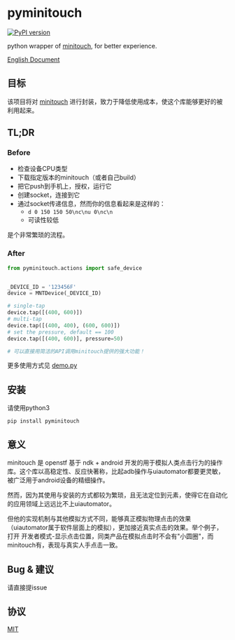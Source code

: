 # pyminitouch

[![PyPI version](https://badge.fury.io/py/pyminitouch.svg)](https://badge.fury.io/py/pyminitouch)

python wrapper of [minitouch](https://github.com/openstf/minitouch), for better experience.

[English Document](README.md)

## 目标

该项目将对 [minitouch](https://github.com/openstf/minitouch) 进行封装，致力于降低使用成本，使这个库能够更好的被利用起来。

## TL;DR

### Before

- 检查设备CPU类型
- 下载指定版本的minitouch（或者自己build）
- 把它push到手机上，授权，运行它
- 创建socket，连接到它
- 通过socket传递信息，然而你的信息看起来是这样的：
    - `d 0 150 150 50\nc\nu 0\nc\n`
    - 可读性较低

是个非常繁琐的流程。

### After

```python
from pyminitouch.actions import safe_device


_DEVICE_ID = '123456F'
device = MNTDevice(_DEVICE_ID)

# single-tap
device.tap([(400, 600)])
# multi-tap
device.tap([(400, 400), (600, 600)])
# set the pressure, default == 100
device.tap([(400, 600)], pressure=50)

# 可以直接用简洁的API调用minitouch提供的强大功能！
```

更多使用方式见 [demo.py](demo.py)

## 安装

请使用python3

```
pip install pyminitouch
```

## 意义

minitouch 是 openstf 基于 ndk + android 开发的用于模拟人类点击行为的操作库。这个库以高稳定性、反应快著称，比起adb操作与uiautomator都要更灵敏，被广泛用于android设备的精细操作。

然而，因为其使用与安装的方式都较为繁琐，且无法定位到元素，使得它在自动化的应用领域上远远比不上uiautomator。

但他的实现机制与其他模拟方式不同，能够真正模拟物理点击的效果（uiautomator属于软件层面上的模拟），更加接近真实点击的效果。举个例子，打开 开发者模式-显示点击位置，同类产品在模拟点击时不会有"小圆圈"，而minitouch有，表现与真实人手点击一致。

## Bug & 建议

请直接提issue

## 协议

[MIT](LICENSE)
